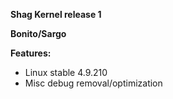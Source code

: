 **Shag Kernel release 1**


**Bonito/Sargo**


**Features:**
* Linux stable 4.9.210
* Misc debug removal/optimization
